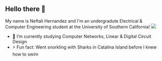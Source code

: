 ## Hello there 👋
My name is Neftali Hernandez and I'm an undergradute Electrical & Computer Engineering student at the University of Southern California! ![](https://media.giphy.com/media/TEdHc0W7SedilGbUNM/giphy.gif?cid=ecf05e47t85urzc9ctgn1ncybphvpe4woski12i4y4hxkm64&ep=v1_gifs_related&rid=giphy.gif&ct=g)

- 🔭 I’m currently studying Computer Networks, Linear & Digital Circuit Design
- ⚡ Fun fact: Went snorkling with Sharks in Catalina Island before I knew how to swim

<!--
**NeftaliHer/NeftaliHer** is a ✨ _special_ ✨ repository because its `README.md` (this file) appears on your GitHub profile.

Here are some ideas to get you started:

- 🔭 I’m currently working on ...
- 🌱 I’m currently learning ...
- 👯 I’m looking to collaborate on ...
- 🤔 I’m looking for help with ...
- 💬 Ask me about ...
- 📫 How to reach me: ...
- 😄 Pronouns: ...
- ⚡ Fun fact: ...
-->
